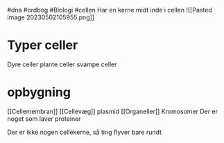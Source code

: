 #dna #ordbog #Biologi #cellen 
Har en kerne midt inde i cellen
![[Pasted image 20230502105955.png]]
# Typer celler
Dyre celler
plante celler
svampe celler

# opbygning
[[Cellemembran]]
[[Cellevæg]]
plasmid
[[Organeller]]
Kromosomer
Der er noget som laver proteiner

Der er ikke nogen cellekerne, så ting flyver bare rundt
